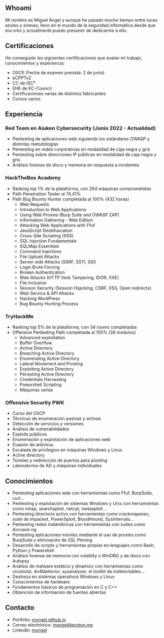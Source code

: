 ## Whoami
Mi nombre es Miguel Ángel y aunque he pasado mucho tiempo entre luces azules y sirenas, llevo en el mundo de la seguridad informática desde que era niño y actualmente puedo presumir de dedicarme a ello.
## Certificaciones
He conseguido las siguientes certificaciones que avalan mi trabajo, conocimientos y experiencia:
*   OSCP (Fecha de examen prevista: 2 de junio)
*   eCPPTv2
*   CC de ISC²
*   EHE de EC-Council
*   Certificaciones varias de distintos fabricantes
*   Cursos varios
## Experiencia
### Red Team en Aiuken Cybersecurity (Junio 2022 - Actualidad)
*   Pentesting de aplicaciones web siguiendo los estándares OWASP y distintas metodologías
*   Pentesting en redes corporativas en modalidad de caja negra y gris
*   Pentesting sobre direcciones IP públicas en modalidad de caja negra y gris
*   Análisis forense de disco y memoria en respuesta a incidentes
### HackTheBox Academy
*   Ranking top 1% de la plataforma, con 264 máquinas comprometidas
*   Path Penetration Tester al 74,41%
*   Path Bug Bounty Hunter completada al 100% (432 horas)
    *   Web Requests
    *   Introduction to Web Applications
    *   Using Web Proxies (Burp Suite and OWASP ZAP)
    *   Information Gathering - Web Edition
    *   Attacking Web Applications with Ffuf
    *   JavaScript Deobfuscation
    *   Cross-Site Scripting (XSS)
    *   SQL Injection Fundamentals
    *   SQLMap Essentials
    *   Command Injections
    *   File Upload Attacks
    *   Server-side Attacks (SSRF, SSTI, SSI)
    *   Login Brute Forcing
    *   Broken Authentication
    *   Web Attacks (HTTP Verb Tampering, IDOR, XXE)
    *   File Inclusion
    *   Session Security (Session Hijacking, CSRF, XSS, Open redirects)
    *   Web Service & API Attacks
    *   Hacking WordPress
    *   Bug Bounty Hunting Process
### TryHackMe
*   Ranking top 5% de la plataforma, con 34 rooms completadas
*   Offensive Pentesting Path completada al 100% (28 módulos)
    *   Advanced exploitation
    *   Buffer Overflow
    *   Active Directory
    *   Breaching Active Directory
    *   Enumerating Active Directory
    *   Lateral Movement and Pivoting
    *   Exploiting Active Directory
    *   Persisting Active Directory
    *   Credentials Harvesting
    *   Powershell Scripting
    *   Máquinas varias
### Offensive Security PWK
*   Curso del OSCP
*   Técnicas de enumeración pasivas y activas
*   Detección de servicios y versiones
*   Análisis de vulnerabilidades
*   Exploits públicos
*   Enumeración y explotación de aplicaciones web
*   Evasión de antivirus
*   Escalada de privilegios en máquinas Windows y Linux
*   Active directory
*   Túneles y redirección de puertos para pivoting
*   Laboratorios de AD y máquinas individuales
## Conocimientos
*   Pentesting aplicaciones web con herramientas como Ffuf, BurpSuite, curl...
*   Pentesting y explotación de sistemas Windows y Unix con herramientas como nmap, searchsploit, netcat, metasploit...
*   Pentesting directorio activo con herramientas como crackmapexec, suite de impacket, PowerSploit, BloodHound, Sysinternals...
*   Pentesting redes inalámbricas con herramientas con suites como Aircrack-ng
*   Pentesting aplicaciones móviles mediante el uso de proxies como BurpSuite y eliminación de SSL Pinning
*   Desarrollo de scripts y herramientas propias en lenguajes como Bash, Python y Powershell
*   Análisis forense de memoria con volatility o WinDBG y de disco con Autopsy
*   Análisis de malware estático y dinámico con herramientas como virustotal, 4n4ldetector, sysanalyzer, el toolkit de indetectables...
*   Destreza en sistemas operativos Windows y Linux
*   Conocimientos de hardware
*   Fundamentos básicos de programación en C y C++
*   Obtención de información de fuentes abiertas
## Contacto
* Portfolio: [mxngel.github.io](https://mxngel.github.io)
* Correo electrónico: [mxngel@proton.me](mailto:mxngel@proton.me)
* Linkedin: [mxngel](https://www.linkedin.com/in/mxngel/)
